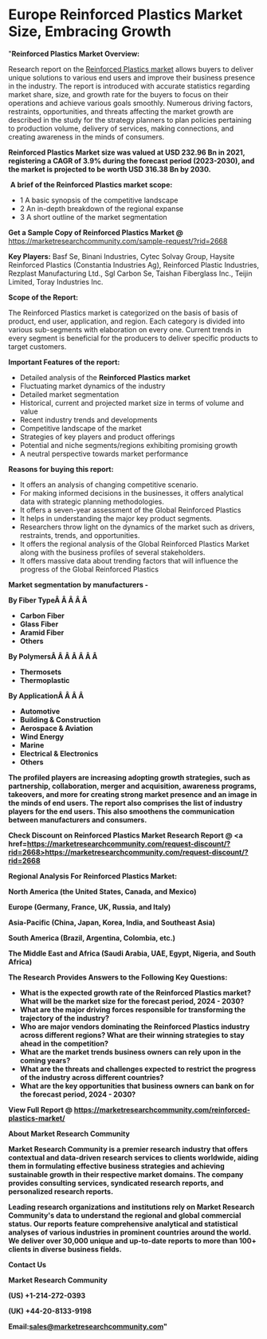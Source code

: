# Europe Reinforced Plastics Market Size, Embracing Growth
"<strong>Reinforced Plastics Market Overview:</strong>

Research report on the <a href=https://marketresearchcommunity.com/reinforced-plastics-market/>Reinforced Plastics market</a> allows buyers to deliver unique solutions to various end users and improve their business presence in the industry. The report is introduced with accurate statistics regarding market share, size, and growth rate for the buyers to focus on their operations and achieve various goals smoothly. Numerous driving factors, restraints, opportunities, and threats affecting the market growth are described in the study for the strategy planners to plan policies pertaining to production volume, delivery of services, making connections, and creating awareness in the minds of consumers.

<strong>Reinforced Plastics Market size was valued at USD 232.96 Bn in 2021, registering a CAGR of 3.9% during the forecast period (2023-2030), and the market is projected to be worth USD 316.38 Bn by 2030.</strong>

 <Strong>A brief of the Reinforced Plastics market scope:</Strong>
<ul>
 <li>1  A basic synopsis of the competitive landscape</li>
 <li>2  An in-depth breakdown of the regional expanse</li>
 <li>3  A short outline of the market segmentation</li>
</ul>
<strong>Get a Sample Copy of Reinforced Plastics Market @ </b></strong><a href=https://marketresearchcommunity.com/sample-request/?rid=2668><u>https://marketresearchcommunity.com/sample-request/?rid=2668</u></a>

<strong>Key Players:</strong> 
Basf Se, Binani Industries, Cytec Solvay Group, Haysite Reinforced Plastics (Constantia Industries Ag), Reinforced Plastic Industries, Rezplast Manufacturing Ltd., Sgl Carbon Se, Taishan Fiberglass Inc., Teijin Limited, Toray Industries Inc.

<strong>Scope of the Report:</strong>

The Reinforced Plastics market is categorized on the basis of basis of product, end user, application, and region. Each category is divided into various sub-segments with elaboration on every one. Current trends in every segment is beneficial for the producers to deliver specific products to target customers.

<strong><b>Important Features of the report:</b></strong>
<ul>
  <li>Detailed analysis of the <strong><b>Reinforced Plastics </b></strong><strong><b>market</b></strong></li>
  <li>Fluctuating market dynamics of the industry</li>
  <li>Detailed market segmentation</li>
  <li>Historical, current and projected market size in terms of volume and value</li>
  <li>Recent industry trends and developments</li>
  <li>Competitive landscape of the market</li>
  <li>Strategies of key players and product offerings</li>
  <li>Potential and niche segments/regions exhibiting promising growth</li>
  <li>A neutral perspective towards market performance</li>
</ul>
<strong><b>Reasons for buying this report:</b></strong>
<ul>
  <li>It offers an analysis of changing competitive scenario.</li>
  <li>For making informed decisions in the businesses, it offers analytical data with strategic planning methodologies.</li>
  <li>It offers a seven-year assessment of the Global Reinforced Plastics</li>
  <li>It helps in understanding the major key product segments.</li>
  <li>Researchers throw light on the dynamics of the market such as drivers, restraints, trends, and opportunities.</li>
  <li>It offers the regional analysis of the Global Reinforced Plastics Market along with the business profiles of several stakeholders.</li>
  <li>It offers massive data about trending factors that will influence the progress of the Global Reinforced Plastics</li>
</ul>

<strong>Market segmentation by manufacturers -</strong>


<strong><strong>By Fiber TypeÂ Â Â Â Â  </strong></h4>
<ul>
 	<li>Carbon Fiber</li>
 	<li>Glass Fiber</li>
 	<li>Aramid Fiber</li>
 	<li>Others</li>
</ul>
<strong><strong>By PolymersÂ Â Â Â Â Â Â  </strong></h4>
<ul>
 	<li>Thermosets</li>
 	<li>Thermoplastic</li>
</ul>
<strong><strong>By ApplicationÂ Â Â Â  </strong></h4>
<ul>
 	<li>Automotive</li>
 	<li>Building &amp; Construction</li>
 	<li>Aerospace &amp; Aviation</li>
 	<li>Wind Energy</li>
 	<li>Marine</li>
 	<li>Electrical &amp; Electronics</li>
 	<li>Others</li>
</ul>

The profiled players are increasing adopting growth strategies, such as partnership, collaboration, merger and acquisition, awareness programs, takeovers, and more for creating strong market presence and an image in the minds of end users. The report also comprises the list of industry players for the end users. This also smoothens the communication between manufacturers and consumers.

<strong><b>Check Discount on Reinforced Plastics Market Research Report @ </b></strong><a href=https://marketresearchcommunity.com/request-discount/?rid=2668><u>https://marketresearchcommunity.com/request-discount/?rid=2668</u></a>

<strong>Regional Analysis For Reinforced Plastics Market:</strong>

<strong>North America</strong> (the United States, Canada, and Mexico)

<strong>Europe</strong> (Germany, France, UK, Russia, and Italy)

<strong>Asia-Pacific</strong> (China, Japan, Korea, India, and Southeast Asia)

<strong>South America</strong> (Brazil, Argentina, Colombia, etc.)

<strong>The Middle East and Africa</strong> (Saudi Arabia, UAE, Egypt, Nigeria, and South Africa)

<strong>The Research Provides Answers to the Following Key Questions:</strong>
<ul>
 	<li>What is the expected growth rate of the Reinforced Plastics market? What will be the market size for the forecast period, 2024 - 2030?</li>
 	<li>What are the major driving forces responsible for transforming the trajectory of the industry?</li>
 	<li>Who are major vendors dominating the Reinforced Plastics industry across different regions? What are their winning strategies to stay ahead in the competition?</li>
 	<li>What are the market trends business owners can rely upon in the coming years?</li>
 	<li>What are the threats and challenges expected to restrict the progress of the industry across different countries?</li>
 	<li>What are the key opportunities that business owners can bank on for the forecast period, 2024 - 2030?</li>
</ul>

<strong>View Full Report @</strong> <a href=https://marketresearchcommunity.com/reinforced-plastics-market/>https://marketresearchcommunity.com/reinforced-plastics-market/</a>

<strong>About Market Research Community</strong>

Market Research Community is a premier research industry that offers contextual and data-driven research services to clients worldwide, aiding them in formulating effective business strategies and achieving sustainable growth in their respective market domains. The company provides consulting services, syndicated research reports, and personalized research reports.

Leading research organizations and institutions rely on Market Research Community's data to understand the regional and global commercial status. Our reports feature comprehensive analytical and statistical analyses of various industries in prominent countries around the world. We deliver over 30,000 unique and up-to-date reports to more than 100+ clients in diverse business fields.

<strong>Contact Us</strong>

<strong>Market Research Community</strong>

(US) +1-214-272-0393

(UK) +44-20-8133-9198

<strong>Email:</strong>sales@marketresearchcommunity.com"
